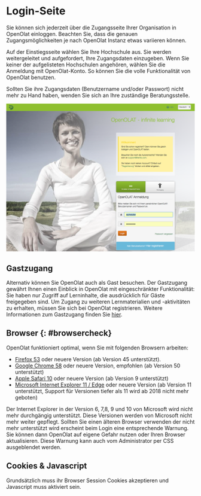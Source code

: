 # Login-Seite

Sie können sich jederzeit über die Zugangsseite Ihrer Organisation in OpenOlat
einloggen. Beachten Sie, dass die genauen Zugangsmöglichkeiten je nach
OpenOlat Instanz etwas variieren können.

Auf der Einstiegsseite wählen Sie Ihre Hochschule aus. Sie werden
weitergeleitet und aufgefordert, Ihre Zugangsdaten einzugeben. Wenn Sie keiner
der aufgelisteten Hochschulen angehören, wählen Sie  die Anmeldung mit
OpenOlat-Konto. So können Sie die volle Funktionalität von OpenOlat benutzen.

Sollten Sie ihre Zugangsdaten (Benutzername und/oder Passwort) nicht mehr zu
Hand haben, wenden Sie sich an Ihre zuständige Beratungsstelle.


![](assets/DE_Loginscreen.png)
  

## Gastzugang

Alternativ können Sie OpenOlat auch als Gast besuchen. Der Gastzugang gewährt
Ihnen einen Einblick in OpenOlat mit eingeschränkter Funktionalität: Sie haben
nur Zugriff auf Lerninhalte, die ausdrücklich für Gäste freigegeben sind. Um
Zugang zu weiteren Lernmaterialien und -aktivitäten zu erhalten, müssen Sie
sich bei OpenOlat registrieren. Weitere Informationen zum Gastzugang finden
Sie [hier](../general/Guest_access.de.md).


## Browser {: #browsercheck}

OpenOlat funktioniert optimal, wenn Sie mit folgenden Browsern arbeiten:

  * [Firefox 53](http://www.mozilla.org/firefox/) oder neuere Version (ab Version 45 unterstützt).
  * [Google Chrome 58](http://www.google.com/chrome/) oder neuere Version, empfohlen (ab Version 50 unterstützt)
  * [Apple Safari 10](http://www.apple.com/safari/) oder neuere Version (ab Version 9 unterstützt)
  * [Microsoft Internet Explorer 11 / Edge](https://support.microsoft.com/de-de/help/17621/internet-explorer-downloads) oder neuere Version (ab Version 11 unterstützt, Support für Versionen tiefer als 11 wird ab 2018 nicht mehr geboten)

Der Internet Explorer in der Version 6, 7,8, 9 und 10 von Microsoft wird nicht
mehr durchgängig unterstützt. Diese Versionen werden von Microsoft nicht mehr
weiter gepflegt. Sollten Sie einen älteren Browser verwenden der nicht mehr
unterstützt wird erscheint beim Login eine entsprechende Warnung. Sie können
dann OpenOlat auf eigene Gefahr nutzen oder Ihren Browser aktualisieren. Diese
Warnung kann auch vom Administrator per CSS ausgeblendet werden.

## Cookies & Javascript

Grundsätzlich muss ihr Browser Session Cookies akzeptieren und Javascript muss
aktiviert sein.

